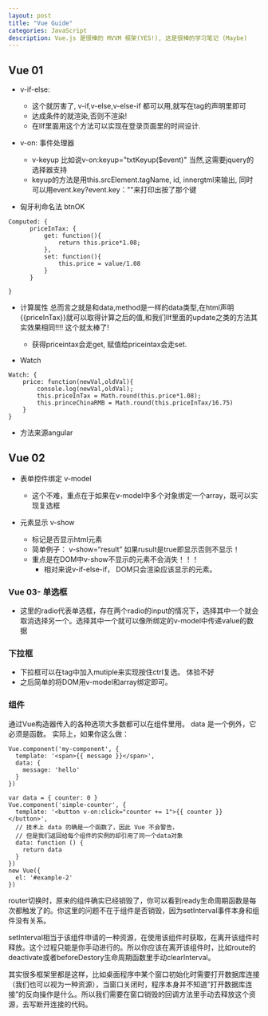 ```yaml
---
layout: post
title: "Vue Guide"
categories: JavaScript
description: Vue.js 是很棒的 MVVM 框架(YES!), 这是很棒的学习笔记 (Maybe)
---
```


## Vue 01

-   v-if-else:

    -   这个就厉害了, v-if,v-else,v-else-if 都可以用,就写在tag的声明里即可
    -   达成条件的就渲染,否则不渲染!
    -   在llf里面用这个方法可以实现在登录页面里的时间设计.

-   v-on: 事件处理器

    -   v-keyup 比如说v-on:keyup="txtKeyup($event)" 当然,这需要jquery的选择器支持
    -   keyup的方法是用this.srcElement.tagName, id, innergtml来输出, 同时可以用event.key?event.key：""来打印出按了那个键

-   匈牙利命名法 btnOK

```Vue
Computed: {
      priceInTax: {
          get: function(){
              return this.price*1.08;
          },
          set: function(){
              this.price = value/1.08
          }
      }

}
```

-   计算属性 总而言之就是和data,method是一样的data类型,在html声明{{priceInTax}}就可以取得计算之后的值,和我们llf里面的update之类的方法其实效果相同!!!! 这个就太棒了!

    -   获得priceintax会走get, 赋值给priceintax会走set.

-   Watch

```Vue
Watch: {
    price: function(newVal,oldVal){
        console.log(newVal,oldVal);
        this.priceInTax = Math.round(this.price*1.08);
        this.princeChinaRMB = Math.round(this.priceInTax/16.75)
    }
}
```

-   方法来源angular

## Vue 02

-   表单控件绑定 v-model

    -   这个不难，重点在于如果在v-model中多个对象绑定一个array，既可以实现复选框

-   元素显示 v-show

    -   标记是否显示html元素
    -   简单例子： v-show=“result” 如果rusult是true即显示否则不显示！
    -   重点是在DOM中v-show不显示的元素不会消失！！！
        -   相对来说v-if-else-if， DOM只会渲染应该显示的元素。

### Vue 03- 单选框

-   这里的radio代表单选框，存在两个radio的input的情况下，选择其中一个就会取消选择另一个。选择其中一个就可以像所绑定的v-model中传递value的数据

### 下拉框

-   下拉框可以在tag中加入mutiple来实现按住ctrl复选。 体验不好
-   之后简单的将DOM用v-model和array绑定即可。

### 组件

通过Vue构造器传入的各种选项大多数都可以在组件里用。 data 是一个例外，它必须是函数。 实际上，如果你这么做：

```vue
Vue.component('my-component', {
  template: '<span>{{ message }}</span>',
  data: {
    message: 'hello'
  }
})
```

```vue
var data = { counter: 0 }
Vue.component('simple-counter', {
  template: '<button v-on:click="counter += 1">{{ counter }}</button>',
  // 技术上 data 的确是一个函数了，因此 Vue 不会警告，
  // 但是我们返回给每个组件的实例的却引用了同一个data对象
  data: function () {
    return data
  }
})
new Vue({
  el: '#example-2'
})
```

router切换时，原来的组件确实已经销毁了，你可以看到ready生命周期函数是每次都触发了的。你这里的问题不在于组件是否销毁，因为setInterval事件本身和组件没有关系。

setInterval相当于该组件申请的一种资源，在使用该组件时获取，在离开该组件时释放。这个过程只能是你手动进行的。所以你应该在离开该组件时，比如route的deactivate或者beforeDestory生命周期函数里手动clearInterval。

其实很多框架里都是这样，比如桌面程序中某个窗口初始化时需要打开数据库连接（我们也可以视为一种资源），当窗口关闭时，程序本身并不知道“打开数据库连接”的反向操作是什么。所以我们需要在窗口销毁的回调方法里手动去释放这个资源，去写断开连接的代码。
